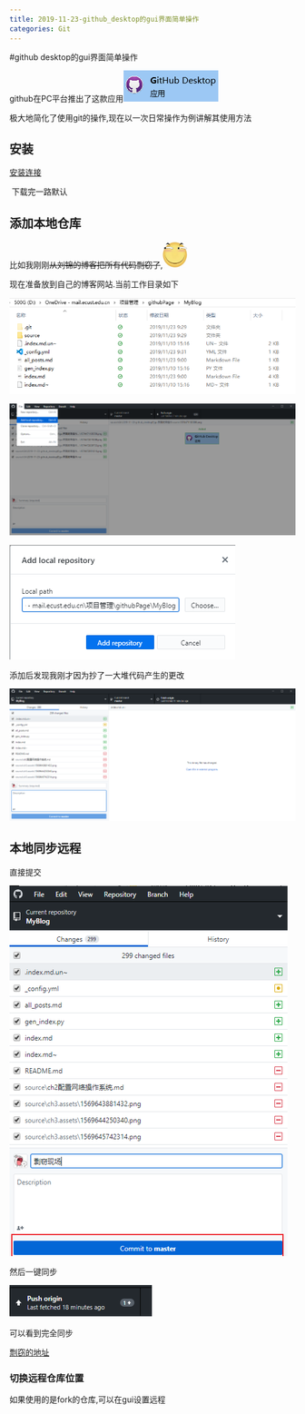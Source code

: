 ```yaml
---
title: 2019-11-23-github_desktop的gui界面简单操作
categories: Git
---
```

#github desktop的gui界面简单操作

github在PC平台推出了这款应用![1574471105559](2019-11-23-github_desktop%E7%9A%84gui%E7%95%8C%E9%9D%A2%E7%AE%80%E5%8D%95%E6%93%8D%E4%BD%9C/1574471105559.png)

极大地简化了使用git的操作,现在以一次日常操作为例讲解其使用方法

## 安装

[安装连接](https://desktop.github.com/)

​	下载完一路默认

## 添加本地仓库

比如我刚刚~~从刘锦的博客把所有代码剽窃了~~,![1574472839733](2019-11-23-github_desktop%E7%9A%84gui%E7%95%8C%E9%9D%A2%E7%AE%80%E5%8D%95%E6%93%8D%E4%BD%9C/1574472839733.png)

现在准备放到自己的博客网站.当前工作目录如下

![1574472951010](2019-11-23-github_desktop%E7%9A%84gui%E7%95%8C%E9%9D%A2%E7%AE%80%E5%8D%95%E6%93%8D%E4%BD%9C/1574472951010.png)

![1574473125827](2019-11-23-github_desktop%E7%9A%84gui%E7%95%8C%E9%9D%A2%E7%AE%80%E5%8D%95%E6%93%8D%E4%BD%9C/1574473125827.png)

![1574473163626](2019-11-23-github_desktop%E7%9A%84gui%E7%95%8C%E9%9D%A2%E7%AE%80%E5%8D%95%E6%93%8D%E4%BD%9C/1574473163626.png)

添加后发现我刚才因为抄了一大堆代码产生的更改

![1574473219593](2019-11-23-github_desktop%E7%9A%84gui%E7%95%8C%E9%9D%A2%E7%AE%80%E5%8D%95%E6%93%8D%E4%BD%9C/1574473219593.png)

## 本地同步远程

直接提交

![1574473383934](2019-11-23-github_desktop%E7%9A%84gui%E7%95%8C%E9%9D%A2%E7%AE%80%E5%8D%95%E6%93%8D%E4%BD%9C/1574473383934.png)

然后一键同步

![1574473671656](2019-11-23-github_desktop%E7%9A%84gui%E7%95%8C%E9%9D%A2%E7%AE%80%E5%8D%95%E6%93%8D%E4%BD%9C/1574473671656.png)

可以看到完全同步

[剽窃的地址](https://tianyilt.github.io/MyBlog/)

### 切换远程仓库位置

如果使用的是fork的仓库,可以在gui设置远程

